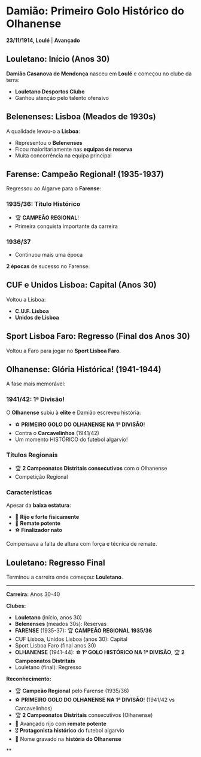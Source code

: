 # Damião: Primeiro Golo Histórico do Olhanense

**23/11/1914, Loulé** | **Avançado**

## Louletano: Início (Anos 30)

**Damião Casanova de Mendonça** nasceu em **Loulé** e começou no clube da terra:
- **Louletano Desportos Clube**
- Ganhou atenção pelo talento ofensivo

## Belenenses: Lisboa (Meados de 1930s)

A qualidade levou-o a **Lisboa**:
- Representou o **Belenenses**
- Ficou maioritariamente nas **equipas de reserva**
- Muita concorrência na equipa principal

## Farense: Campeão Regional! (1935-1937)

Regressou ao Algarve para o **Farense**:

### 1935/36: Título Histórico
- 🏆 **CAMPEÃO REGIONAL**!
- Primeira conquista importante da carreira

### 1936/37
- Continuou mais uma época

**2 épocas** de sucesso no Farense.

## CUF e Unidos Lisboa: Capital (Anos 30)

Voltou a Lisboa:
- **C.U.F. Lisboa**
- **Unidos de Lisboa**

## Sport Lisboa Faro: Regresso (Final dos Anos 30)

Voltou a Faro para jogar no **Sport Lisboa Faro**.

## Olhanense: Glória Histórica! (1941-1944)

A fase mais memorável:

### 1941/42: 1ª Divisão!

O **Olhanense** subiu à **elite** e Damião escreveu história:
- ⚽ **PRIMEIRO GOLO DO OLHANENSE NA 1ª DIVISÃO**!
- Contra o **Carcavelinhos** (1941/42)
- Um momento HISTÓRICO do futebol algarvio!

### Títulos Regionais
- 🏆 **2 Campeonatos Distritais consecutivos** com o Olhanense
- Competição Regional

### Características

Apesar da **baixa estatura**:
- 💪 **Rijo e forte fisicamente**
- 🎯 **Remate potente**
- ⚽ **Finalizador nato**

Compensava a falta de altura com força e técnica de remate.

## Louletano: Regresso Final

Terminou a carreira onde começou: **Louletano**.

---

**Carreira:** Anos 30-40

**Clubes:**
- **Louletano** (início, anos 30)
- **Belenenses** (meados 30s): Reservas
- **FARENSE** (1935-37): 🏆 **CAMPEÃO REGIONAL 1935/36**
- CUF Lisboa, Unidos Lisboa (anos 30): Capital
- Sport Lisboa Faro (final anos 30)
- **OLHANENSE** (1941-44): ⚽ **1º GOLO HISTÓRICO NA 1ª DIVISÃO**, 🏆 **2 Campeonatos Distritais**
- Louletano (final): Regresso

**Reconhecimento:**
- 🏆 **Campeão Regional** pelo Farense (1935/36)
- ⚽ **PRIMEIRO GOLO DO OLHANENSE NA 1ª DIVISÃO**! (1941/42 vs Carcavelinhos)
- 🏆 **2 Campeonatos Distritais** consecutivos (Olhanense)
- 💪 Avançado rijo com **remate potente**
- 🎖️ **Protagonista histórico** do futebol algarvio
- 📜 Nome gravado na **história do Olhanense**

**